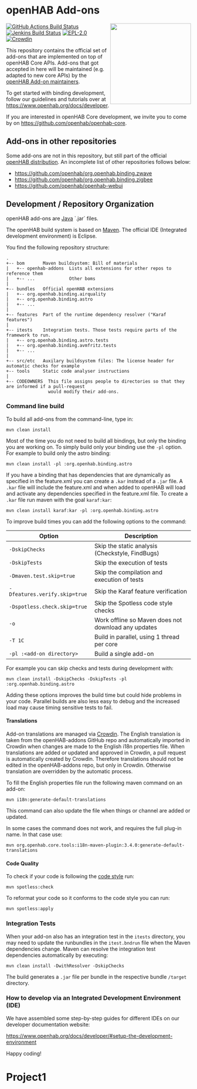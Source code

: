 # openHAB Add-ons

<img align="right" width="220" src="./logo.png" />

[![GitHub Actions Build Status](https://github.com/openhab/openhab-addons/actions/workflows/ci-build.yml/badge.svg?branch=main)](https://github.com/openhab/openhab-addons/actions/workflows/ci-build.yml)
[![Jenkins Build Status](https://ci.openhab.org/job/openHAB-Addons/badge/icon)](https://ci.openhab.org/job/openHAB-Addons/)
[![EPL-2.0](https://img.shields.io/badge/license-EPL%202-green.svg)](https://opensource.org/licenses/EPL-2.0)
[![Crowdin](https://badges.crowdin.net/openhab-addons/localized.svg)](https://crowdin.com/project/openhab-addons)

This repository contains the official set of add-ons that are implemented on top of openHAB Core APIs.
Add-ons that got accepted in here will be maintained (e.g. adapted to new core APIs)
by the [openHAB Add-on maintainers](https://github.com/orgs/openhab/teams/add-ons-maintainers).

To get started with binding development, follow our guidelines and tutorials over at https://www.openhab.org/docs/developer.

If you are interested in openHAB Core development, we invite you to come by on https://github.com/openhab/openhab-core.

## Add-ons in other repositories

Some add-ons are not in this repository, but still part of the official [openHAB distribution](https://github.com/openhab/openhab-distro).
An incomplete list of other repositories follows below:

* https://github.com/openhab/org.openhab.binding.zwave
* https://github.com/openhab/org.openhab.binding.zigbee
* https://github.com/openhab/openhab-webui

## Development / Repository Organization

openHAB add-ons are [Java](https://en.wikipedia.org/wiki/Java_(programming_language)) `.jar` files.

The openHAB build system is based on [Maven](https://maven.apache.org/what-is-maven.html).
The official IDE (Integrated development environment) is Eclipse.

You find the following repository structure:

```
.
+-- bom       Maven buildsystem: Bill of materials
|   +-- openhab-addons  Lists all extensions for other repos to reference them
|   +-- ...             Other boms
|
+-- bundles   Official openHAB extensions
|   +-- org.openhab.binding.airquality
|   +-- org.openhab.binding.astro
|   +-- ...
|
+-- features  Part of the runtime dependency resolver ("Karaf features")
|
+-- itests    Integration tests. Those tests require parts of the framework to run.
|   +-- org.openhab.binding.astro.tests
|   +-- org.openhab.binding.avmfritz.tests
|   +-- ...
|
+-- src/etc   Auxilary buildsystem files: The license header for automatic checks for example
+-- tools     Static code analyser instructions
|
+-- CODEOWNERS  This file assigns people to directories so that they are informed if a pull-request
                would modify their add-ons.
```

### Command line build

To build all add-ons from the command-line, type in:

```shell
mvn clean install
```

Most of the time you do not need to build all bindings, but only the binding you are working on.
To simply build only your binding use the `-pl` option.
For example to build only the astro binding:

```shell
mvn clean install -pl :org.openhab.binding.astro
```

If you have a binding that has dependencies that are dynamically as specified in the feature.xml you can create a `.kar` instead of a `.jar` file.
A `.kar` file will include the feature.xml and when added to openHAB will load and activate any dependencies specified in the feature.xml file.
To create a `.kar` file run maven with the goal `karaf:kar`:

```shell
mvn clean install karaf:kar -pl :org.openhab.binding.astro
```

To improve build times you can add the following options to the command:

| Option                        | Description                                         |
| ----------------------------- | --------------------------------------------------- |
| `-DskipChecks`                | Skip the static analysis (Checkstyle, FindBugs)     |
| `-DskipTests`                 | Skip the execution of tests                         |
| `-Dmaven.test.skip=true`      | Skip the compilation and execution of tests         |
| `-Dfeatures.verify.skip=true` | Skip the Karaf feature verification                 |
| `-Dspotless.check.skip=true`  | Skip the Spotless code style checks                 |
| `-o`                          | Work offline so Maven does not download any updates |
| `-T 1C`                       | Build in parallel, using 1 thread per core          |
| `-pl :<add-on directory>`     | Build a single add-on                               |

For example you can skip checks and tests during development with:

```shell
mvn clean install -DskipChecks -DskipTests -pl :org.openhab.binding.astro
```

Adding these options improves the build time but could hide problems in your code.
Parallel builds are also less easy to debug and the increased load may cause timing sensitive tests to fail.

#### Translations

Add-on translations are managed via [Crowdin](https://crowdin.com/project/openhab-addons).
The English translation is taken from the openHAB-addons GitHub repo and automatically imported in Crowdin when changes are made to the English i18n properties file.
When translations are added or updated and approved in Crowdin, a pull request is automatically created by Crowdin.
Therefore translations should not be edited in the openHAB-addons repo, but only in Crowdin.
Otherwise translation are overridden by the automatic process.

To fill the English properties file run the following maven command on an add-on:

```shell
mvn i18n:generate-default-translations
```

This command can also update the file when things or channel are added or updated.

In some cases the command does not work, and requires the full plug-in name.
In that case use:

```shell
mvn org.openhab.core.tools:i18n-maven-plugin:3.4.0:generate-default-translations
```


#### Code Quality

To check if your code is following the [code style](https://www.openhab.org/docs/developer/guidelines.html#b-code-formatting-rules-style) run:

```shell
mvn spotless:check
```

To reformat your code so it conforms to the code style you can run: 

```shell
mvn spotless:apply
```

### Integration Tests

When your add-on also has an integration test in the `itests` directory, you may need to update the runbundles in the `itest.bndrun` file when the Maven dependencies change.
Maven can resolve the integration test dependencies automatically by executing: 

```shell
mvn clean install -DwithResolver -DskipChecks
```

The build generates a `.jar` file per bundle in the respective bundle `/target` directory.

### How to develop via an Integrated Development Environment (IDE)

We have assembled some step-by-step guides for different IDEs on our developer documentation website:

https://www.openhab.org/docs/developer/#setup-the-development-environment

Happy coding!
# Project1
